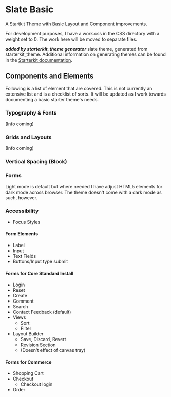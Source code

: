 # Slate Basic
A Startkit Theme with Basic Layout and Component improvements. 

For development purposes, I have a work.css in the CSS directory with a weight set to 0. The work here will be moved to separate files. 

***added by starterkit_theme generator***
slate theme, generated from starterkit_theme. Additional information on generating themes can be found in the [Starterkit documentation](https://www.drupal.org/docs/core-modules-and-themes/core-themes/starterkit-theme).


## Components and Elements
Following is a list of element that are covered. This is not currently an extensive list and is a checklist of sorts. It will be updated as I work towards documenting a basic 
starter theme's needs.  

### Typography & Fonts
(Info coming)

### Grids and Layouts
(Info coming)

### Vertical Spacing (Block)


### Forms

Light mode is default but where needed I have adjust HTML5 elements for dark mode across browser. 
The theme doesn't come with a dark mode as such, however.

### Accessibility 
- Focus Styles

#### Form Elements
- Label
- Input
- Text Fields
- Buttons/Input type submit

#### Forms for Core Standard Install
- Login
- Reset
- Create
- Comment
- Search
- Contact Feedback (default)
- Views
  - Sort
  - Filter
- Layout Builder
  - Save, Discard, Revert 
  - Revision Section
  - (Doesn't effect of canvas tray)

#### Forms for Commerce 
- Shopping Cart
- Checkout
  - Checkout login
- Order

